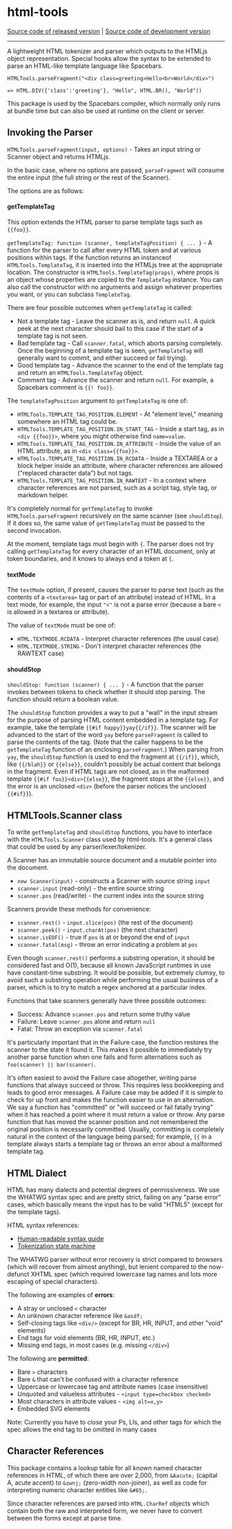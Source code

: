 # html-tools
[Source code of released version](https://github.com/meteor/meteor/tree/master/packages/html-tools) | [Source code of development version](https://github.com/meteor/meteor/tree/devel/packages/html-tools)
***

A lightweight HTML tokenizer and parser which outputs to the HTMLjs
object representation.  Special hooks allow the syntax to be extended
to parse an HTML-like template language like Spacebars.

```
HTMLTools.parseFragment("<div class=greeting>Hello<br>World</div>")

=> HTML.DIV({'class':'greeting'}, "Hello", HTML.BR(), "World"))
```

This package is used by the Spacebars compiler, which normally only
runs at bundle time but can also be used at runtime on the client or
server.

## Invoking the Parser

`HTMLTools.parseFragment(input, options)` - Takes an input string or Scanner object and returns HTMLjs.

In the basic case, where no options are passed, `parseFragment` will consume the entire input (the full string or the rest of the Scanner).

The options are as follows:

#### getTemplateTag

This option extends the HTML parser to parse template tags such as `{{foo}}`.

`getTemplateTag: function (scanner, templateTagPosition) { ... }` - A function for the parser to call after every HTML token and at various positions within tags.  If the function returns an instanceof `HTMLTools.TemplateTag`, it is inserted into the HTMLjs tree at the appropriate location.  The constructor is `HTMLTools.TemplateTag(props)`, where props is an object whose properties are copied to the `TemplateTag` instance.  You can also call the constructor with no arguments and assign whatever properties you want, or you can subclass `TemplateTag`.

There are four possible outcomes when `getTemplateTag` is called:

* Not a template tag - Leave the scanner as is, and return `null`.  A quick peek at the next character should bail to this case if the start of a template tag is not seen.
* Bad template tag - Call `scanner.fatal`, which aborts parsing completely.  Once the beginning of a template tag is seen, `getTemplateTag` will generally want to commit, and either succeed or fail trying).
* Good template tag - Advance the scanner to the end of the template tag and return an `HTMLTools.TemplateTag` object.
* Comment tag - Advance the scanner and return `null`.  For example, a Spacebars comment is `{{! foo}}`.

The `templateTagPosition` argument to `getTemplateTag` is one of:

* `HTMLTools.TEMPLATE_TAG_POSITION.ELEMENT` - At "element level," meaning somewhere an HTML tag could be.
* `HTMLTools.TEMPLATE_TAG_POSITION.IN_START_TAG` - Inside a start tag, as in `<div {{foo}}>`, where you might otherwise find `name=value`.
* `HTMLTools.TEMPLATE_TAG_POSITION.IN_ATTRIBUTE` - Inside the value of an HTML attribute, as in `<div class={{foo}}>`.
* `HTMLTools.TEMPLATE_TAG_POSITION.IN_RCDATA` - Inside a TEXTAREA or a block helper inside an attribute, where character references are allowed ("replaced character data") but not tags.
* `HTMLTools.TEMPLATE_TAG_POSITION.IN_RAWTEXT` - In a context where character references are not parsed, such as a script tag, style tag, or markdown helper.

It's completely normal for `getTemplateTag` to invoke `HTMLTools.parseFragment` recursively on the same scanner (see `shouldStop`).  If it does so, the same value of `getTemplateTag` must be passed to the second invocation.

At the moment, template tags must begin with `{`.  The parser does not try calling `getTemplateTag` for every character of an HTML document, only at token boundaries, and it knows to always end a token at `{`.

#### textMode

The `textMode` option, if present, causes the parser to parse text (such as the contents of a `<textarea>` tag or part of an attribute) instead of HTML.  In a text mode, for example, the input `"<"` is not a parse error (because a bare `<` is allowed in a textarea or attribute).

The value of `textMode` must be one of:

* `HTML.TEXTMODE.RCDATA` - Interpret character references (the usual case)
* `HTML.TEXTMODE.STRING` - Don't interpret character references (the RAWTEXT case)

#### shouldStop

`shouldStop: function (scanner) { ... }` - A function that the parser invokes between tokens to check whether it should stop parsing.  The function should return a boolean value.

The `shouldStop` function provides a way to put a "wall" in the input stream for the purpose of parsing HTML content embedded in a template tag.  For example, take the template `{{#if happy}}yay{{/if}}`.  The scanner will be advanced to the start of the word `yay` before `parseFragment` is called to parse the contents of the tag.  (Note that the caller happens to be the `getTemplateTag` function of an enclosing `parseFragment`.)  When parsing from `yay`, the `shouldStop` function is used to end the fragment at `{{/if}}`, which, like `{{/blah}}` or `{{else}}`, couldn't possibly be actual content that belongs in the fragment.  Even if HTML tags are not closed, as in the malformed template `{{#if foo}}<div>{{else}}`, the fragment stops at the `{{else}}`, and the error is an unclosed `<div>` (before the parser notices the unclosed `{{#if}}`).

## HTMLTools.Scanner class

To write `getTemplateTag` and `shouldStop` functions, you have to
interface with the `HTMLTools.Scanner` class used by html-tools.  It's a
general class that could be used by any parser/lexer/tokenizer.

A Scanner has an immutable source document and a mutable pointer into
the document.

* `new Scanner(input)` - constructs a Scanner with source string `input`
* `scanner.input` (read-only) - the entire source string
* `scanner.pos` (read/write) - the current index into the source string

Scanners provide these methods for convenience:

* `scanner.rest()` - `input.slice(pos)` (the rest of the document)
* `scanner.peek()` - `input.charAt(pos)` (the next character)
* `scanner.isEOF()` - true if `pos` is at or beyond the end of `input`
* `scanner.fatal(msg)` - throw an error indicating a problem at `pos`

Even though `scanner.rest()` performs a substring operation, it should be considered fast and O(1), because all known JavaScript runtimes in use have constant-time substring.  It would be possible, but extremely clumsy, to avoid such a substring operation while performing the usual business of a parser, which is to try to match a regex anchored at a particular index.

Functions that take scanners generally have three possible outcomes:

* Success:  Advance `scanner.pos` and return some truthy value
* Failure: Leave `scanner.pos` alone and return `null`
* Fatal: Throw an exception via `scanner.fatal`

It's particularly important that in the Failure case, the function restores the scanner to the state it found it.  This makes it possible to immediately try another parse function when one fails and form alternations such as `foo(scanner) || bar(scanner)`.

It's often easiest to avoid the Failure case altogether, writing parse functions that always succeed or throw.  This requires less bookkeeping and leads to good error messages.  A Failure case may be added if it is simple to check for up front and makes the function easier to use in an alternation.  We say a function has "committed" or "will succeed or fail fatally trying" when it has reached a point where it must return a value or throw.  Any parse function that has moved the scanner position and not remembered the original position is necessarily committed.  Usually, committing is completely natural in the context of the language being parsed; for example, `{{` in a template always starts a template tag or throws an error about a malformed template tag.

## HTML Dialect

HTML has many dialects and potential degrees of permissiveness.  We
use the WHATWG syntax spec and are pretty strict, failing on any
"parse error" cases, which basically means the input has to be
valid "HTML5" (except for the template tags).

HTML syntax references:

* [Human-readable syntax guide](http://developers.whatwg.org/syntax.html#syntax)
* [Tokenization state machine](http://www.whatwg.org/specs/web-apps/current-work/multipage/tokenization.html)

The WHATWG parser without error recovery is strict compared to
browsers (which will recover from almost anything), but lenient
compared to the now-defunct XHTML spec (which required lowercase tag
names and lots more escaping of special characters).

The following are examples of **errors**:

* A stray or unclosed `<` character
* An unknown character reference like `&asdf;`
* Self-closing tags like `<div/>` (except for BR, HR, INPUT, and other "void" elements)
* End tags for void elements (BR, HR, INPUT, etc.)
* Missing end tags, in most cases (e.g. missing `</div>`)

The following are **permitted**:

* Bare `>` characters
* Bare `&` that can't be confused with a character reference
* Uppercase or lowercase tag and attribute names (case insensitive)
* Unquoted and valueless attributes - `<input type=checkbox checked>`
* Most characters in attribute values - `<img alt=x,y>`
* Embedded SVG elements

Note: Currently you have to close your Ps, LIs, and other tags for
which the spec allows the end tag to be omitted in many cases

## Character References

This package contains a lookup table for all known named character references in HTML, of which there are over 2,000, from `&Aacute;` (capital A, acute accent) to `&zwnj;` (zero-width non-joiner), as well as code for interpreting numeric character entities like `&#65;`.

Since character references are parsed into `HTML.CharRef` objects which contain both the raw and interpreted form, we never have to convert between the forms except at parse time.


